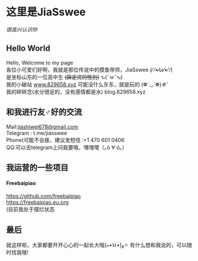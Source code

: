# 这里是JiaSswee #
*很高兴认识你*

## Hello World ##
Hello, Welcome to my page  
各位小可爱们好啊，我就是那位传说中的摸鱼带师，JiaSswee (⁄ ⁄•⁄ω⁄•⁄ ⁄)  
是坐标山东的一位高中生 ~~(薛定谔的性别)~~ ԅ(¯ㅂ¯ԅ)  
我的小破站 www.829658.xyz 可能没什么东东，就是玩的 (❁´◡`❁)*✲ﾟ*  
我的碎碎念(水分很足的，没有感情都是水) blog.829658.xyz  

## 和我进行友♂好的交流 ##
Mail:jiashiwei678@gmail.com  
Telegram : t.me/jiasswee  
Phone(可能不会接，建议发短信 :+1 470 601 0406  
QQ:可以去telegram上问我要哦，嘿嘿嘿（｡ò ∀ ó｡）  

## 我运营的一些项目 ##
#### Freebaipiao ####
https://github.com/freebaipiao  
https://freebaipiao.eu.org  
(目前我处于摆烂状态  

## 最后 ##
就这样啦，大家都要开开心心的一起长大哦(๑•̀ㅂ•́)و✧ 
有什么想和我说的，可以随时找我哦!
